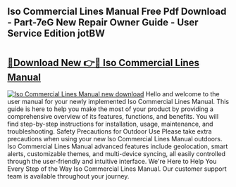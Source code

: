 ## Iso Commercial Lines Manual Free Pdf Download - Part-7eG New Repair Owner Guide - User Service Edition jotBW

# <h2><a href="http://bc13149.oget.top/?id=Iso+Commercial+Lines+Manual">🔗Download New 👉🔴 Iso Commercial Lines Manual</a></h2>

[![Iso Commercial Lines Manual new download](https://i.imgur.com/5g1atiW.png)](http://bc13149.oget.top/?id=Iso+Commercial+Lines+Manual)
Hello and welcome to the user manual for your newly implemented Iso Commercial Lines Manual. This guide is here to help you make the most of your product by providing a comprehensive overview of its features, functions, and benefits. You will find step-by-step instructions for installation, usage, maintenance, and troubleshooting. Safety Precautions for Outdoor Use Please take extra precautions when using your new Iso Commercial Lines Manual outdoors. Iso Commercial Lines Manual advanced features include geolocation, smart alerts, customizable themes, and multi-device syncing, all easily controlled through the user-friendly and intuitive interface. We're Here to Help You Every Step of the Way Iso Commercial Lines Manual. Our customer support team is available throughout your journey.

